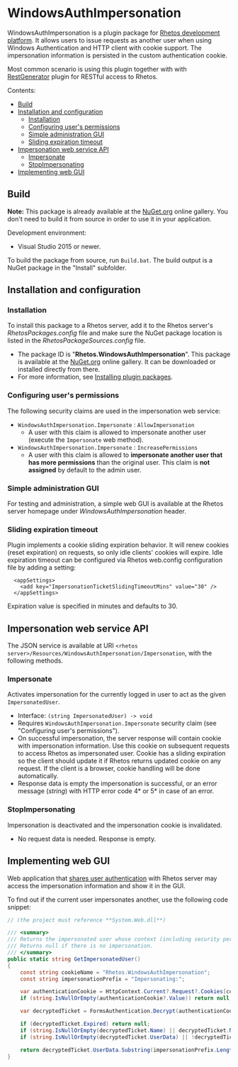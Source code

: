 # WindowsAuthImpersonation

WindowsAuthImpersonation is a plugin package for [Rhetos development platform](https://github.com/Rhetos/Rhetos).
It allows users to issue requests as another user when using Windows Authentication and HTTP client with cookie support.
The impersonation information is persisted in the custom authentication cookie.

Most common scenario is using this plugin together with with [RestGenerator](https://github.com/Rhetos/RestGenerator) plugin for RESTful access to Rhetos.


Contents:

  * [Build](#build)
  * [Installation and configuration](#installation-and-configuration)
    * [Installation](#installation)
    * [Configuring user's permissions](#configuring-users-permissions)
    * [Simple administration GUI](#simple-administration-gui)
    * [Sliding expiration timeout](#sliding-expiration-timeout)
  * [Impersonation web service API](#impersonation-web-service-api)
    * [Impersonate](#impersonate)
    * [StopImpersonating](#stopimpersonating)
  * [Implementing web GUI](#implementing-web-gui)

## Build

**Note:** This package is already available at the [NuGet.org](https://www.nuget.org/) online gallery.
You don't need to build it from source in order to use it in your application.

Development environment:
* Visual Studio 2015 or newer.

To build the package from source, run `Build.bat`.
The build output is a NuGet package in the "Install" subfolder.

## Installation and configuration

### Installation

To install this package to a Rhetos server, add it to the Rhetos server's *RhetosPackages.config* file
and make sure the NuGet package location is listed in the *RhetosPackageSources.config* file.

* The package ID is "**Rhetos.WindowsAuthImpersonation**".
  This package is available at the [NuGet.org](https://www.nuget.org/) online gallery.
  It can be downloaded or installed directly from there.
* For more information, see [Installing plugin packages](https://github.com/Rhetos/Rhetos/wiki/Installing-plugin-packages).

### Configuring user's permissions

The following security claims are used in the impersonation web service:

* `WindowsAuthImpersonation.Impersonate` : `AllowImpersonation`
  * A user with this claim is allowed to impersonate another user (execute the `Impersonate` web method).
* `WindowsAuthImpersonation.Impersonate` : `IncreasePermissions`
  * A user with this claim is allowed to **impersonate another user that has more permissions** than the original user.
  This claim is **not assigned** by default to the admin user.

### Simple administration GUI

For testing and administration, a simple web GUI is available at the Rhetos server homepage under *WindowsAuthImpersonation* header.

### Sliding expiration timeout

Plugin implements a cookie sliding expiration behavior. It will renew cookies (reset expiration) on requests, so only idle clients' cookies will expire.
Idle expiration timeout can be configured via Rhetos web.config configuration file by adding a setting:
```
  <appSettings>
    <add key="ImpersonationTicketSlidingTimeoutMins" value="30" />
  </appSettings>
```
Expiration value is specified in minutes and defaults to 30.

## Impersonation web service API

The JSON service is available at URI `<rhetos server>/Resources/WindowsAuthImpersonation/Impersonation`, with the following methods.

### Impersonate

Activates impersonation for the currently logged in user to act as the given `ImpersonatedUser`.

* Interface: `(string ImpersonatedUser) -> void`
* Requires `WindowsAuthImpersonation.Impersonate` security claim (see "Configuring user's permissions").
* On successful impersonation, the server response will contain cookie with impersonation information. Use this cookie on subsequent requests to access Rhetos as impersonated user. Cookie has a sliding expiration so the client should update it if Rhetos returns updated cookie on any request. If the client is a browser, cookie handling will be done automatically.
* Response data is empty the impersonation is successful, or an error message (*string*) with HTTP error code 4* or 5* in case of an error.

### StopImpersonating

Impersonation is deactivated and the impersonation cookie is invalidated.

* No request data is needed. Response is empty.

## Implementing web GUI

Web application that [shares user authentication](https://github.com/Rhetos/AspNetFormsAuth/blob/master/Readme.md#sharing-the-authentication-across-web-applications)
with Rhetos server may access the impersonation information and show it in the GUI.

To find out if the current user impersonates another, use the following code snippet:

```C#
// (the project must reference **System.Web.dll**)

/// <summary>
/// Returns the impersonated user whose context (including security permissions) is in effect.
/// Returns null if there is no impersonation.
/// </summary>
public static string GetImpersonatedUser()
{
    const string cookieName = "Rhetos.WindowsAuthImpersonation";
    const string impersonationPrefix = "Impersonating:";

    var authenticationCookie = HttpContext.Current?.Request?.Cookies[cookieName];
    if (string.IsNullOrEmpty(authenticationCookie?.Value)) return null;

    var decryptedTicket = FormsAuthentication.Decrypt(authenticationCookie.Value);

    if (decryptedTicket.Expired) return null;
    if (string.IsNullOrEmpty(decryptedTicket.Name) || decryptedTicket.Name != HttpContext.Current.User?.Identity?.Name) return null;
    if (string.IsNullOrEmpty(decryptedTicket.UserData) || !decryptedTicket.UserData.StartsWith(impersonationPrefix)) return null;

    return decryptedTicket.UserData.Substring(impersonationPrefix.Length);
}
```
